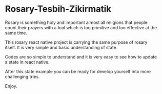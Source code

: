# Rosary-Tesbih-Zikirmatik

Rosary is something holy and important almost all religions that people count their prayers with a tool which is too primitive and too effective at the same time. 

This rosary react native project is carrying the same purpose of rosary itself. It is very simple and basic understanding of state. 

Codes are so simple to understand and it is very easy to see how to update a state in react native. 

After this state example you can be ready for develop yourself into more challenging tries. 

Enjoy. 
